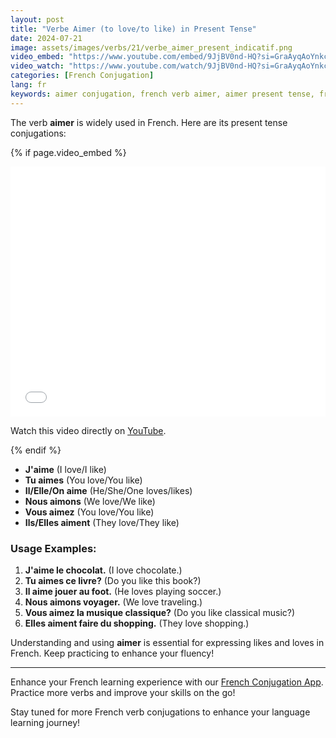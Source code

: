```yaml
---
layout: post
title: "Verbe Aimer (to love/to like) in Present Tense"
date: 2024-07-21
image: assets/images/verbs/21/verbe_aimer_present_indicatif.png
video_embed: "https://www.youtube.com/embed/9JjBV0nd-HQ?si=GraAyqAoYnkcIjHN"
video_watch: "https://www.youtube.com/watch/9JjBV0nd-HQ?si=GraAyqAoYnkcIjHN"
categories: [French Conjugation]
lang: fr
keywords: aimer conjugation, french verb aimer, aimer present tense, french conjugation, learn french
---
```


The verb **aimer** is widely used in French. Here are its present tense conjugations:

<!-- Video Embed Section -->
{% if page.video_embed %}
<div class="video-embed">
  <iframe width="100%" height="400" src="{{ page.video_embed | escape }}" frameborder="0" allowfullscreen></iframe>
</div>
<p>Watch this video directly on <a href="{{ page.video_watch | escape }}" target="_blank" rel="noopener">YouTube</a>.</p>
{% endif %}

- **J'aime** (I love/I like)
- **Tu aimes** (You love/You like)
- **Il/Elle/On aime** (He/She/One loves/likes)
- **Nous aimons** (We love/We like)
- **Vous aimez** (You love/You like)
- **Ils/Elles aiment** (They love/They like)

### Usage Examples:

1. **J'aime le chocolat.** (I love chocolate.)
2. **Tu aimes ce livre?** (Do you like this book?)
3. **Il aime jouer au foot.** (He loves playing soccer.)
4. **Nous aimons voyager.** (We love traveling.)
5. **Vous aimez la musique classique?** (Do you like classical music?)
6. **Elles aiment faire du shopping.** (They love shopping.)

Understanding and using **aimer** is essential for expressing likes and loves in French. Keep practicing to enhance your fluency!

---

Enhance your French learning experience with our [French Conjugation App]({{site.appStore.url}}). Practice more verbs and improve your skills on the go!

Stay tuned for more French verb conjugations to enhance your language learning journey!


<script type="application/ld+json">
{
  "@context": "https://schema.org",
  "@type": "VideoObject",
  "name": "Verbe Aimer (to love/to like) in Present Tense",
  "description": "Learn the present tense conjugation of the French verb 'Aimer' (to love/to like).",
  "thumbnailUrl": "https://img.youtube.com/vi/9JjBV0nd-HQ/maxresdefault.jpg",
  "uploadDate": "2021-09-21T00:00:00+02:00",
  "duration": "PT12S",
  "embedUrl": "https://www.youtube.com/embed/9JjBV0nd-HQ",
  "contentUrl": "https://www.youtube.com/watch?v=9JjBV0nd-HQ"
}
</script>